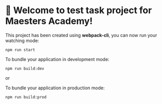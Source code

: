 # 🚀 Welcome to test task project for Maesters Academy!

This project has been created using **webpack-cli**, you can now run your watching mode:

```
npm run start
```

To bundle your application in development mode:

```
npm run build:dev
```

or 

To bundle your application in production mode:

```
npm run build:prod
```